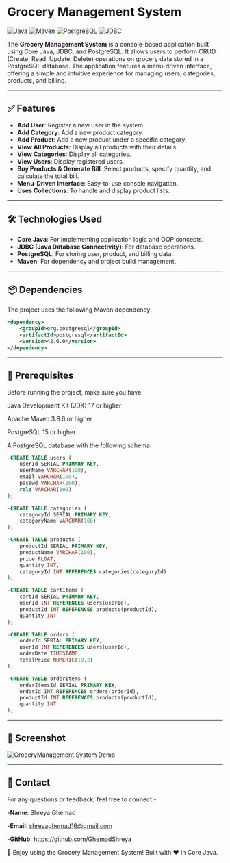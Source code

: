 # Grocery Management System

![Java](https://img.shields.io/badge/Java-17-blue)
![Maven](https://img.shields.io/badge/Maven-3.8.6-red)
![PostgreSQL](https://img.shields.io/badge/PostgreSQL-15-green)
![JDBC](https://img.shields.io/badge/JDBC-4.2-orange)

The **Grocery Management System** is a console-based application built using Core Java, JDBC, and PostgreSQL. It allows users to perform CRUD (Create, Read, Update, Delete) operations on grocery data stored in a PostgreSQL database. The application features a menu-driven interface, offering a simple and intuitive experience for managing users, categories, products, and billing.

---

## ✅ Features

- **Add User**: Register a new user in the system.
- **Add Category**: Add a new product category.
- **Add Product**: Add a new product under a specific category.
- **View All Products**: Display all products with their details.
- **View Categories**: Display all categories.
- **View Users**: Display registered users.
- **Buy Products & Generate Bill**: Select products, specify quantity, and calculate the total bill.
- **Menu-Driven Interface**: Easy-to-use console navigation.
- **Uses Collections**: To handle and display product lists.

---

## 🛠️ Technologies Used

- **Core Java**: For implementing application logic and OOP concepts.
- **JDBC (Java Database Connectivity)**: For database operations.
- **PostgreSQL**: For storing user, product, and billing data.
- **Maven**: For dependency and project build management.

---

## 📦 Dependencies

The project uses the following Maven dependency:

```xml
<dependency>
    <groupId>org.postgresql</groupId>
    <artifactId>postgresql</artifactId>
    <version>42.6.0</version>
</dependency>
```
---
## 🔧 Prerequisites
Before running the project, make sure you have:

Java Development Kit (JDK) 17 or higher

Apache Maven 3.8.6 or higher

PostgreSQL 15 or higher

A PostgreSQL database with the following schema:

``` sql
-CREATE TABLE users (
    userId SERIAL PRIMARY KEY,
    userName VARCHAR(100),
    email VARCHAR(100),
    passwd VARCHAR(100),
    role VARCHAR(100)
);

-CREATE TABLE categories (
    categoryId SERIAL PRIMARY KEY,
    categoryName VARCHAR(100)
);

-CREATE TABLE products (
    productId SERIAL PRIMARY KEY,
    productName VARCHAR(100),
    price FLOAT,
    quantity INT,
    categoryId INT REFERENCES categories(categoryId)
);

-CREATE TABLE cartItems (
    cartId SERIAL PRIMARY KEY,
    userId INT REFERENCES users(userId),
    productId INT REFERENCES products(productId),
    quantity INT
);

-CREATE TABLE orders (
    orderId SERIAL PRIMARY KEY,
    userId INT REFERENCES users(userId),
    orderDate TIMESTAMP,
    totalPrice NUMERIC(10,2)
);

-CREATE TABLE orderItems (
    orderItemsId SERIAL PRIMARY KEY,
    orderId INT REFERENCES orders(orderId),
    productId INT REFERENCES products(productId),
    quantity INT
);
```

---

## 📸 Screenshot

![GroceryManagement System Demo](images/GMS.png)

---
## 👤 Contact
For any questions or feedback, feel free to connect:-

-**Name**: Shreya Ghemad

-**Email**: shreyaghemad16@gmail.com

-**GitHub**: https://github.com/GhemadShreya

🎉 Enjoy using the Grocery Management System!
Built with ❤️ in Core Java.
